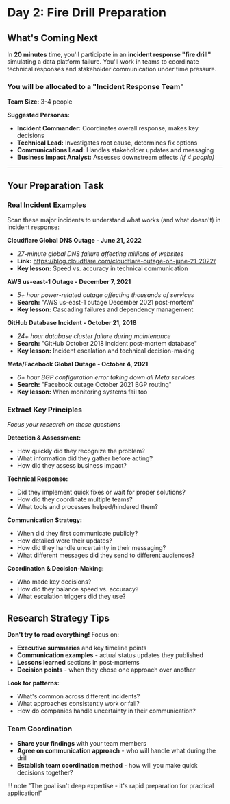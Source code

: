# Day 2: Fire Drill Preparation

## What's Coming Next

In **20 minutes** time, you'll participate in an **incident response "fire drill"** simulating a data platform failure. You'll work in teams to coordinate technical responses and stakeholder communication under time pressure.

### You will be allocated to a "Incident Response Team"

**Team Size:** 3-4 people

**Suggested Personas:**

- **Incident Commander:** Coordinates overall response, makes key decisions
- **Technical Lead:** Investigates root cause, determines fix options  
- **Communications Lead:** Handles stakeholder updates and messaging
- **Business Impact Analyst:** Assesses downstream effects *(if 4 people)*

---

## Your Preparation Task

### Real Incident Examples

Scan these major incidents to understand what works (and what doesn't) in incident response:

**Cloudflare Global DNS Outage - June 21, 2022**

- *27-minute global DNS failure affecting millions of websites*
- **Link:** https://blog.cloudflare.com/cloudflare-outage-on-june-21-2022/
- **Key lesson:** Speed vs. accuracy in technical communication

**AWS us-east-1 Outage - December 7, 2021**  

- *5+ hour power-related outage affecting thousands of services*
- **Search:** "AWS us-east-1 outage December 2021 post-mortem"
- **Key lesson:** Cascading failures and dependency management

**GitHub Database Incident - October 21, 2018**

- *24+ hour database cluster failure during maintenance*
- **Search:** "GitHub October 2018 incident post-mortem database"
- **Key lesson:** Incident escalation and technical decision-making

**Meta/Facebook Global Outage - October 4, 2021**

- *6+ hour BGP configuration error taking down all Meta services*
- **Search:** "Facebook outage October 2021 BGP routing"
- **Key lesson:** When monitoring systems fail too

### Extract Key Principles

*Focus your research on these questions*

**Detection & Assessment:**

- How quickly did they recognize the problem?
- What information did they gather before acting?
- How did they assess business impact?

**Technical Response:**

- Did they implement quick fixes or wait for proper solutions?
- How did they coordinate multiple teams?
- What tools and processes helped/hindered them?

**Communication Strategy:**

- When did they first communicate publicly?
- How detailed were their updates?
- How did they handle uncertainty in their messaging?
- What different messages did they send to different audiences?

**Coordination & Decision-Making:**

- Who made key decisions?
- How did they balance speed vs. accuracy?
- What escalation triggers did they use?

## Research Strategy Tips

**Don't try to read everything!** Focus on:

- **Executive summaries** and key timeline points
- **Communication examples** - actual status updates they published
- **Lessons learned** sections in post-mortems
- **Decision points** - when they chose one approach over another

**Look for patterns:**

- What's common across different incidents?
- What approaches consistently work or fail?
- How do companies handle uncertainty in their communication?

### Team Coordination

- **Share your findings** with your team members
- **Agree on communication approach** - who will handle what during the drill
- **Establish team coordination method** - how will you make quick decisions together?

!!! note "The goal isn't deep expertise - it's rapid preparation for practical application!"
